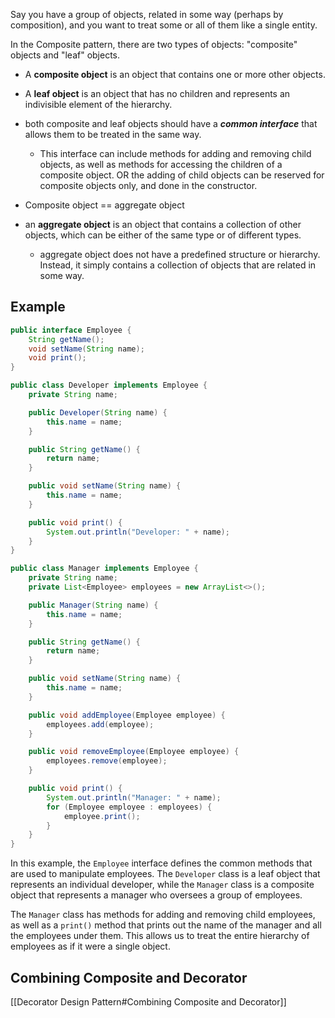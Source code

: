 Say you have a group of objects, related in some way (perhaps by composition), and you want to treat some or all of them like a single entity. 

In the Composite pattern, there are two types of objects: "composite" objects and "leaf" objects. 
- A **composite object** is an object that contains one or more other objects.
- A **leaf object** is an object that has no children and represents an indivisible element of the hierarchy.

- both composite and leaf objects should have a ***common interface*** that allows them to be treated in the same way. 
	- This interface can include methods for adding and removing child objects, as well as methods for accessing the children of a composite object. OR the adding of child objects can be reserved for composite objects only, and done in the constructor. 

- Composite object == aggregate object

- an **aggregate object** is an object that contains a collection of other objects, which can be either of the same type or of different types.
	- aggregate object does not have a predefined structure or hierarchy. Instead, it simply contains a collection of objects that are related in some way.

## Example
```java
public interface Employee {
    String getName();
    void setName(String name);
    void print();
}

public class Developer implements Employee {
    private String name;

    public Developer(String name) {
        this.name = name;
    }

    public String getName() {
        return name;
    }

    public void setName(String name) {
        this.name = name;
    }

    public void print() {
        System.out.println("Developer: " + name);
    }
}

public class Manager implements Employee {
    private String name;
    private List<Employee> employees = new ArrayList<>();

    public Manager(String name) {
        this.name = name;
    }

    public String getName() {
        return name;
    }

    public void setName(String name) {
        this.name = name;
    }

    public void addEmployee(Employee employee) {
        employees.add(employee);
    }

    public void removeEmployee(Employee employee) {
        employees.remove(employee);
    }

    public void print() {
        System.out.println("Manager: " + name);
        for (Employee employee : employees) {
            employee.print();
        }
    }
}

```

In this example, the `Employee` interface defines the common methods that are used to manipulate employees. The `Developer` class is a leaf object that represents an individual developer, while the `Manager` class is a composite object that represents a manager who oversees a group of employees.

The `Manager` class has methods for adding and removing child employees, as well as a `print()` method that prints out the name of the manager and all the employees under them. This allows us to treat the entire hierarchy of employees as if it were a single object.

## Combining Composite and Decorator
[[Decorator Design Pattern#Combining Composite and Decorator]]
